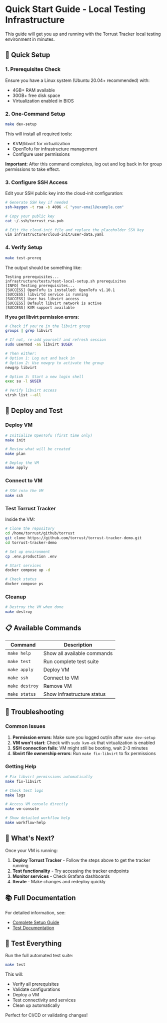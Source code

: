 # Quick Start Guide - Local Testing Infrastructure

This guide will get you up and running with the Torrust Tracker local testing
environment in minutes.

## 🚀 Quick Setup

### 1. Prerequisites Check

Ensure you have a Linux system (Ubuntu 20.04+ recommended) with:

- 4GB+ RAM available
- 30GB+ free disk space
- Virtualization enabled in BIOS

### 2. One-Command Setup

```bash
make dev-setup
```

This will install all required tools:

- KVM/libvirt for virtualization
- OpenTofu for infrastructure management
- Configure user permissions

**Important:** After this command completes, log out and log back in for
group permissions to take effect.

### 3. Configure SSH Access

Edit your SSH public key into the cloud-init configuration:

```bash
# Generate SSH key if needed
ssh-keygen -t rsa -b 4096 -C "your-email@example.com"

# Copy your public key
cat ~/.ssh/torrust_rsa.pub

# Edit the cloud-init file and replace the placeholder SSH key
vim infrastructure/cloud-init/user-data.yaml
```

### 4. Verify Setup

```bash
make test-prereq
```

The output should be something like:

```console
Testing prerequisites...
infrastructure/tests/test-local-setup.sh prerequisites
[INFO] Testing prerequisites...
[SUCCESS] OpenTofu is installed: OpenTofu v1.10.1
[SUCCESS] libvirtd service is running
[SUCCESS] User has libvirt access
[SUCCESS] Default libvirt network is active
[SUCCESS] KVM support available
```

**If you get libvirt permission errors:**

```bash
# Check if you're in the libvirt group
groups | grep libvirt

# If not, re-add yourself and refresh session
sudo usermod -aG libvirt $USER

# Then either:
# Option 1: Log out and back in
# Option 2: Use newgrp to activate the group
newgrp libvirt

# Option 3: Start a new login shell
exec su -l $USER

# Verify libvirt access
virsh list --all
```

## 🏃 Deploy and Test

### Deploy VM

```bash
# Initialize OpenTofu (first time only)
make init

# Review what will be created
make plan

# Deploy the VM
make apply
```

### Connect to VM

```bash
# SSH into the VM
make ssh
```

### Test Torrust Tracker

Inside the VM:

```bash
# Clone the repository
cd /home/torrust/github/torrust
git clone https://github.com/torrust/torrust-tracker-demo.git
cd torrust-tracker-demo

# Set up environment
cp .env.production .env

# Start services
docker compose up -d

# Check status
docker compose ps
```

### Cleanup

```bash
# Destroy the VM when done
make destroy
```

## 📋 Available Commands

| Command        | Description                 |
| -------------- | --------------------------- |
| `make help`    | Show all available commands |
| `make test`    | Run complete test suite     |
| `make apply`   | Deploy VM                   |
| `make ssh`     | Connect to VM               |
| `make destroy` | Remove VM                   |
| `make status`  | Show infrastructure status  |

## 🔧 Troubleshooting

### Common Issues

1. **Permission errors**: Make sure you logged out/in after `make dev-setup`
2. **VM won't start**: Check with `sudo kvm-ok` that virtualization is enabled
3. **SSH connection fails**: VM might still be booting, wait 2-3 minutes
4. **libvirt file ownership errors**: Run `make fix-libvirt` to fix permissions

### Getting Help

```bash
# Fix libvirt permissions automatically
make fix-libvirt

# Check test logs
make logs

# Access VM console directly
make vm-console

# Show detailed workflow help
make workflow-help
```

## 🎯 What's Next?

Once your VM is running:

1. **Deploy Torrust Tracker** - Follow the steps above to get the tracker running
2. **Test functionality** - Try accessing the tracker endpoints
3. **Monitor services** - Check Grafana dashboards
4. **Iterate** - Make changes and redeploy quickly

## 📚 Full Documentation

For detailed information, see:

- [Complete Setup Guide](local-testing-setup.md)
- [Test Documentation](../tests/test-local-setup.sh)

## 🧪 Test Everything

Run the full automated test suite:

```bash
make test
```

This will:

- Verify all prerequisites
- Validate configurations
- Deploy a VM
- Test connectivity and services
- Clean up automatically

Perfect for CI/CD or validating changes!
